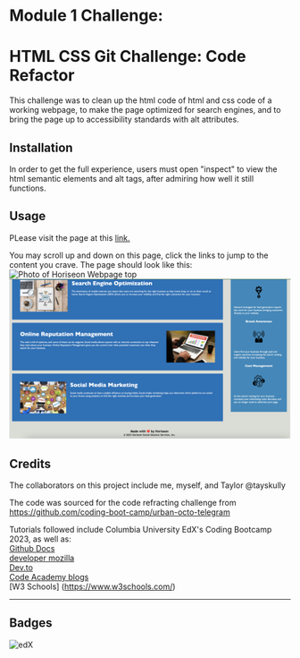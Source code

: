 # Module 1 Challenge:

# HTML CSS Git Challenge: Code Refactor

This challenge was to clean up the html code of html and css code of a working webpage, to make the page optimized for search engines, and to bring the page up to accessibility standards with alt attributes.

## Installation

In order to get the full experience, users must open "inspect" to view the html semantic elements and alt tags, after admiring how well it still functions.

## Usage

PLease visit the page at this [link.](https://tayskully.github.io/horiseon-challenge/)

You may scroll up and down on this page, click the links to jump to the content you crave. The page should look like this:
![Photo of Horiseon Webpage top](./assets/images/screenshot.png)
![Photo of Horiseon Webspage bottom](./assets/images/screenshot2.png)

## Credits

The collaborators on this project include me, myself, and Taylor
@tayskully

The code was sourced for the code refracting challenge from https://github.com/coding-boot-camp/urban-octo-telegram

Tutorials followed include Columbia University EdX's Coding Bootcamp 2023, as well as:  
 [Github Docs](https://docs.github.com/en)  
 [developer mozilla](https://developer.mozilla.org/en-US/)  
 [Dev.to](https://dev.to/)  
 [Code Academy blogs](https://www.codecademy.com/resources/blog/)  
 [W3 Schools] (https://www.w3schools.com/)

---

## Badges

![edX](https://img.shields.io/badge/edX-%2302262B.svg?style=for-the-badge&logo=edX&logoColor=white)
